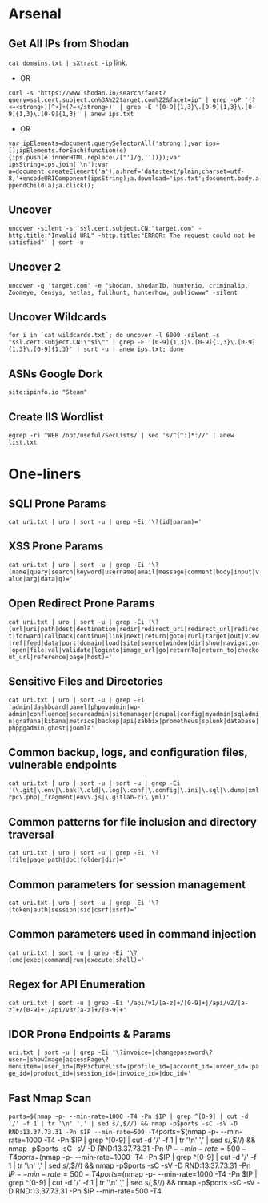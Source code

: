 # Arsenal

## Get All IPs from Shodan

```cat domains.txt | sXtract -ip``` [link](https://github.com/Vulnpire/shodanXtract).

* OR

```curl -s "https://www.shodan.io/search/facet?query=ssl.cert.subject.cn%3A%22target.com%22&facet=ip" | grep -oP '(?<=<strong>)[^<]+(?=</strong>)' | grep -E '[0-9]{1,3}\.[0-9]{1,3}\.[0-9]{1,3}\.[0-9]{1,3}' | anew ips.txt```

* OR

```var ipElements=document.querySelectorAll('strong');var ips=[];ipElements.forEach(function(e){ips.push(e.innerHTML.replace(/["']/g,''))});var ipsString=ips.join('\n');var a=document.createElement('a');a.href='data:text/plain;charset=utf-8,'+encodeURIComponent(ipsString);a.download='ips.txt';document.body.appendChild(a);a.click();```

## Uncover

```uncover -silent -s 'ssl.cert.subject.CN:"target.com" -http.title:"Invalid URL" -http.title:"ERROR: The request could not be satisfied"' | sort -u```

## Uncover 2

```uncover -q 'target.com' -e "shodan, shodanIb, hunterio, criminalip, Zoomeye, Censys, netlas, fullhunt, hunterhow, publicwww" -silent```

## Uncover Wildcards

```for i in `cat wildcards.txt`; do uncover -l 6000 -silent -s "ssl.cert.subject.CN:\"$i\"" | grep -E '[0-9]{1,3}\.[0-9]{1,3}\.[0-9]{1,3}\.[0-9]{1,3}' | sort -u | anew ips.txt; done```

## ASNs Google Dork

```site:ipinfo.io "Steam"```

## Create IIS Wordlist

```egrep -ri ^WEB /opt/useful/SecLists/ | sed 's/^[^:]*://' | anew list.txt```

#

# One-liners

## SQLI Prone Params

`cat uri.txt | uro | sort -u | grep -Ei '\?(id|param)='`

## XSS Prone Params

`cat uri.txt | uro | sort -u | grep -Ei '\?(name|query|search|keyword|username|email|message|comment|body|input|value|arg|data|q)='`

## Open Redirect Prone Params

`cat uri.txt | uro | sort -u | grep -Ei '\?(url|uri|path|dest|destination|redir|redirect_uri|redirect_url|redirect|forward|callback|continue|link|next|return|goto|rurl|target|out|view|ref|feed|data|port|domain|load|site|source|window|dir|show|navigation|open|file|val|validate|loginto|image_url|go|returnTo|return_to|checkout_url|reference|page|host)='`

## Sensitive Files and Directories

`cat uri.txt | uro | sort -u | grep -Ei 'admin|dashboard|panel|phpmyadmin|wp-admin|confluence|secureadmin|sitemanager|drupal|config|myadmin|sqladmin|grafana|kibana|metrics|backup|api|zabbix|prometheus|splunk|database|phppgadmin|ghost|joomla'`

## Common backup, logs, and configuration files, vulnerable endpoints

`cat uri.txt | uro | sort -u | sort -u | grep -Ei '(\.git|\.env|\.bak|\.old|\.log|\.conf|\.config|\.ini|\.sql|\.dump|xmlrpc\.php|_fragment|env\.js|\.gitlab-ci\.yml)'`

## Common patterns for file inclusion and directory traversal

`cat uri.txt | uro | sort -u | grep -Ei '\?(file|page|path|doc|folder|dir)='`

## Common parameters for session management

`cat uri.txt | uro | sort -u | grep -Ei '\?(token|auth|session|sid|csrf|xsrf)='`

## Common parameters used in command injection

`cat uri.txt | sort -u | grep -Ei '\?(cmd|exec|command|run|execute|shell)='`

## Regex for API Enumeration

`cat uri.txt | sort -u | grep -Ei '/api/v1/[a-z]+/[0-9]+|/api/v2/[a-z]+/[0-9]+|/api/v3/[a-z]+/[0-9]+'`

## IDOR Prone Endpoints & Params

`uri.txt | sort -u | grep -Ei '\?invoice=|changepassword\?user=|showImage|accessPage\?menuitem=|user_id=|MyPictureList=|profile_id=|account_id=|order_id=|page_id=|product_id=|session_id=|invoice_id=|doc_id='`

## Fast Nmap Scan

`ports=$(nmap -p- --min-rate=1000 -T4 -Pn $IP | grep ^[0-9] | cut -d '/' -f 1 | tr '\n' ',' | sed s/,$//) && nmap -p$ports -sC -sV -D RND:13.37.73.31 -Pn $IP --min-rate=500 -T4`ports=$(nmap -p- --min-rate=1000 -T4 -Pn $IP | grep ^[0-9] | cut -d '/' -f 1 | tr '\n' ',' | sed s/,$//) && nmap -p$ports -sC -sV -D RND:13.37.73.31 -Pn $IP --min-rate=500 -T4ports=$(nmap -p- --min-rate=1000 -T4 -Pn $IP | grep ^[0-9] | cut -d '/' -f 1 | tr '\n' ',' | sed s/,$//) && nmap -p$ports -sC -sV -D RND:13.37.73.31 -Pn $IP --min-rate=500 -T4ports=$(nmap -p- --min-rate=1000 -T4 -Pn $IP | grep ^[0-9] | cut -d '/' -f 1 | tr '\n' ',' | sed s/,$//) && nmap -p$ports -sC -sV -D RND:13.37.73.31 -Pn $IP --min-rate=500 -T4
